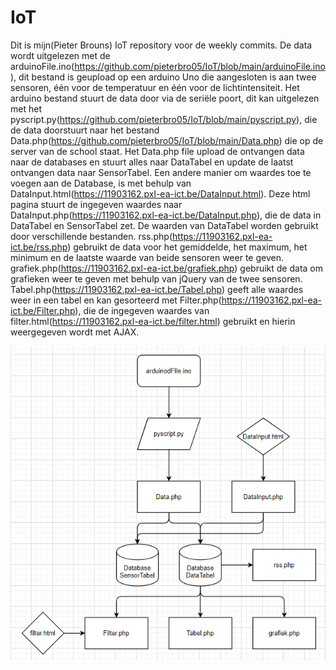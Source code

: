 # IoT
Dit is mijn(Pieter Brouns) IoT repository voor de weekly commits.
De data wordt uitgelezen met de arduinoFile.ino(https://github.com/pieterbro05/IoT/blob/main/arduinoFile.ino), dit bestand is geupload op een arduino Uno die aangesloten is aan twee sensoren, één voor de temperatuur en één voor de lichtintensiteit. Het arduino bestand stuurt de data door via de seriële poort, dit kan uitgelezen met het pyscript.py(https://github.com/pieterbro05/IoT/blob/main/pyscript.py), die de data doorstuurt naar het bestand Data.php(https://github.com/pieterbro05/IoT/blob/main/Data.php) die op de server van de school staat. Het Data.php file upload de ontvangen data naar de databases en stuurt alles naar DataTabel en update de laatst ontvangen data naar SensorTabel. Een andere manier om waardes toe te voegen aan de Database, is met behulp van DataInput.html(https://11903162.pxl-ea-ict.be/DataInput.html). Deze html pagina stuurt de ingegeven waardes naar DataInput.php(https://11903162.pxl-ea-ict.be/DataInput.php), die de data in DataTabel en SensorTabel zet. De waarden van DataTabel worden gebruikt door verschillende bestanden. rss.php(https://11903162.pxl-ea-ict.be/rss.php) gebruikt de data voor het gemiddelde, het maximum, het minimum en de laatste waarde van beide sensoren weer te geven. grafiek.php(https://11903162.pxl-ea-ict.be/grafiek.php) gebruikt de data om grafieken weer te geven met behulp van jQuery van de twee sensoren. Tabel.php(https://11903162.pxl-ea-ict.be/Tabel.php) geeft alle waardes weer in een tabel en kan gesorteerd met Filter.php(https://11903162.pxl-ea-ict.be/Filter.php), die de ingegeven waardes van filter.html(https://11903162.pxl-ea-ict.be/filter.html) gebruikt en hierin weergegeven wordt met AJAX.

![Flowchart](Flowchart.png)


